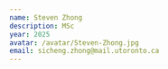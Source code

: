 ```yaml
---
name: Steven Zhong
description: MSc
year: 2025
avatar: /avatar/Steven-Zhong.jpg
email: sicheng.zhong@mail.utoronto.ca
---
```

